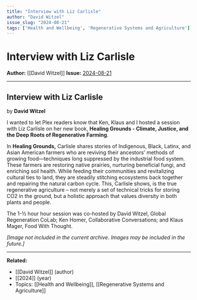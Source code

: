 ```yaml
---
title: "Interview with Liz Carlisle"
author: "David Witzel"
issue_slug: "2024-08-21"
tags: ['Health and Wellbeing', 'Regenerative Systems and Agriculture']
---
```


# Interview with Liz Carlisle

**Author:** [[David Witzel]]
**Issue:** [2024-08-21](https://plex.collectivesensecommons.org/2024-08-21/)

---

## Interview with Liz Carlisle
by **David Witzel**

I wanted to let Plex readers know that Ken, Klaus and I hosted a session with Liz Carlisle on her new book, **Healing Grounds - Climate, Justice, and the Deep Roots of Regenerative Farming**.

In **Healing Grounds,** Carlisle shares stories of Indigenous, Black, Latinx, and Asian American farmers who are reviving their ancestors’ methods of growing food—techniques long suppressed by the industrial food system. These farmers are restoring native prairies, nurturing beneficial fungi, and enriching soil health. While feeding their communities and revitalizing cultural ties to land, they are steadily stitching ecosystems back together and repairing the natural carbon cycle. This, Carlisle shows, is the true regenerative agriculture – not merely a set of technical tricks for storing CO2 in the ground, but a holistic approach that values diversity in both plants and people.

The 1-½ hour  hour session was co-hosted by David Witzel, Global Regeneration CoLab; Ken Homer, Collaborative Conversations; and Klaus Mager, Food With Thought.

*[Image not included in the current archive. Images may be included in the future.]*

---

**Related:**
- [[David Witzel]] (author)
- [[2024]] (year)
- Topics: [[Health and Wellbeing]], [[Regenerative Systems and Agriculture]]

